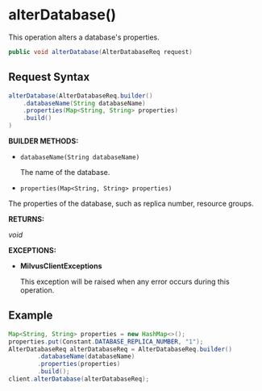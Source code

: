 # alterDatabase()

This operation alters a database's properties. 

```java
public void alterDatabase(AlterDatabaseReq request)
```

## Request Syntax

```java
alterDatabase(AlterDatabaseReq.builder()
    .databaseName(String databaseName)
    .properties(Map<String, String> properties)
    .build()
)
```

**BUILDER METHODS:**

- `databaseName(String databaseName)`

    The name of the database.

- `properties(Map<String, String> properties)`

The properties of the database, such as replica number, resource groups.

**RETURNS:**

*void*

**EXCEPTIONS:**

- **MilvusClientExceptions**

    This exception will be raised when any error occurs during this operation.

## Example

```java
Map<String, String> properties = new HashMap<>();
properties.put(Constant.DATABASE_REPLICA_NUMBER, "1");
AlterDatabaseReq alterDatabaseReq = AlterDatabaseReq.builder()
        .databaseName(databaseName)
        .properties(properties)
        .build();
client.alterDatabase(alterDatabaseReq);
```

